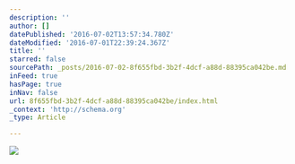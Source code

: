 ```yaml
---
description: ''
author: []
datePublished: '2016-07-02T13:57:34.780Z'
dateModified: '2016-07-01T22:39:24.367Z'
title: ''
starred: false
sourcePath: _posts/2016-07-02-8f655fbd-3b2f-4dcf-a88d-88395ca042be.md
inFeed: true
hasPage: true
inNav: false
url: 8f655fbd-3b2f-4dcf-a88d-88395ca042be/index.html
_context: 'http://schema.org'
_type: Article

---
```

![](https://the-grid-user-content.s3-us-west-2.amazonaws.com/5cb54999-99fb-41bc-b75e-7b7681b26781.png)